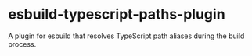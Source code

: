 # esbuild-typescript-paths-plugin
A plugin for esbuild that resolves TypeScript path aliases during the build process.
